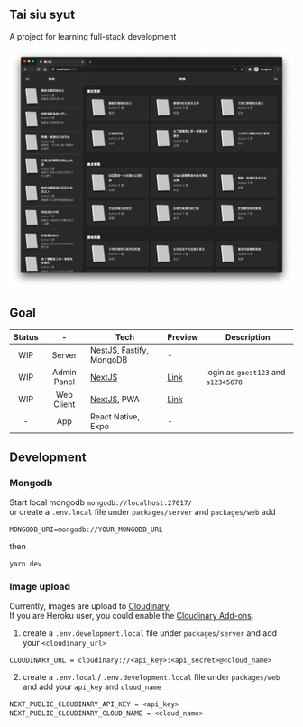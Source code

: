 ## Tai siu syut

A project for learning full-stack development

<img src="./screenshot/client-index.png" />

## Goal

| Status |      -      | Tech                                            | Preview                                              | Description                         |
| :----: | :---------: | ----------------------------------------------- | ---------------------------------------------------- | ----------------------------------- |
|  WIP   |   Server    | [NestJS](https://nestjs.com/), Fastify, MongoDB | -                                                    |
|  WIP   | Admin Panel | [NextJS](https://nextjs.org/)                   | [Link](https://taisiusyut-demo.herokuapp.com/admin/) | login as `guest123` and `a12345678` |
|  WIP   | Web Client  | [NextJS](https://nextjs.org/), PWA              | [Link](https://taisiusyut-demo.herokuapp.com/)       |                                     |
|   -    |     App     | React Native, Expo                              | -                                                    |

## Development

### Mongodb

Start local mongodb `mongodb://localhost:27017/` <br />
or create a `.env.local` file under `packages/server` and `packages/web` add

```
MONGODB_URI=mongodb://YOUR_MONGODB_URL
```

then

```
yarn dev
```

### Image upload

Currently, images are upload to [Cloudinary](https://cloudinary.com/), <br />
If you are Heroku user, you could enable the [Cloudinary Add-ons](https://elements.heroku.com/addons/cloudinary). <br />

1. create a `.env.development.local` file under `packages/server` and add your `<cloudinary_url>`

```
CLOUDINARY_URL = cloudinary://<api_key>:<api_secret>@<cloud_name>
```

2. create a `.env.local` / `.env.development.local` file under `packages/web` and add your `api_key` and `cloud_name`

```
NEXT_PUBLIC_CLOUDINARY_API_KEY = <api_key>
NEXT_PUBLIC_CLOUDINARY_CLOUD_NAME = <cloud_name>
```
